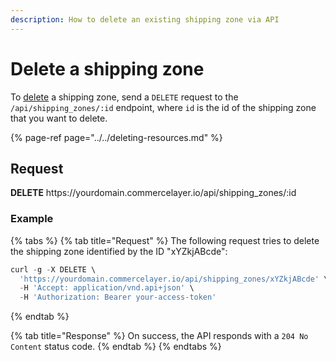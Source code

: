 ```yaml
---
description: How to delete an existing shipping zone via API
---
```


# Delete a shipping zone

To <a href="https://docs.commercelayer.io/developers/deleting-resources" target="_blank">delete</a> a shipping zone, send a `DELETE` request to the `/api/shipping_zones/:id` endpoint, where `id` is the id of the shipping zone that you want to delete.

{% page-ref page="../../deleting-resources.md" %}

## Request

**DELETE** https://<i></i>yourdomain.commercelayer.io/api/shipping_zones/:id

### Example

{% tabs %}
{% tab title="Request" %}
The following request tries to delete the shipping zone identified by the ID "xYZkjABcde":

```javascript
curl -g -X DELETE \
  'https://yourdomain.commercelayer.io/api/shipping_zones/xYZkjABcde' \
  -H 'Accept: application/vnd.api+json' \
  -H 'Authorization: Bearer your-access-token'
```
{% endtab %}

{% tab title="Response" %}
On success, the API responds with a `204 No Content` status code.
{% endtab %}
{% endtabs %}

